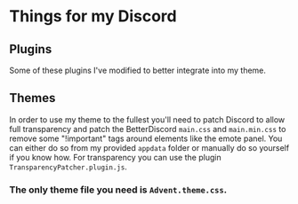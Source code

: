 # Things for my Discord

## Plugins

Some of these plugins I've modified to better integrate into my theme.


## Themes

In order to use my theme to the fullest you'll need to patch Discord to allow full transparency and patch the BetterDiscord `main.css` and `main.min.css` to remove some "!important" tags around elements like the emote panel. You can either do so from my provided `appdata` folder or manually do so yourself if you know how. For transparency you can use the plugin `TransparencyPatcher.plugin.js`.

### The only theme file you need is `Advent.theme.css`.